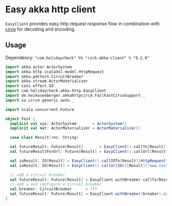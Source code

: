 # Easy akka http client

`EasyClient` provides easy http request response flow in combination with [circe](https://github.com/circe/circe)
for decoding and encoding.

## Usage
Dependency: `"com.holidaycheck" %% "rich-akka-client" % "0.2.0"`

```scala
import akka.actor.ActorSystem
import akka.http.scaladsl.model.HttpRequest
import akka.pattern.CircuitBreaker
import akka.stream.ActorMaterializer
import cats.effect.IO
import com.holidaycheck.akka.http.EasyClient
import de.heikoseeberger.akkahttpcirce.FailFastCirceSupport._
import io.circe.generic.auto._

import scala.concurrent.Future

object Test {
  implicit val sys: ActorSystem       = ActorSystem()
  implicit val mat: ActorMaterializer = ActorMaterializer()

  case class Result(res: String)

  val futureResult: Future[Result]       = EasyClient().callTo[Result](HttpRequest())
  val futureResultForUrl: Future[Result] = EasyClient().callUrl[Result]("www.test.de")

  val ioResult: IO[Result] = EasyClient().callIOTo[Result](HttpRequest())
  val ioResult: IO[Result] = EasyClient().callUrlIO()[Result]("www.test.de")

  // add a circuit breaker
  val futureResult: Future[Result] = EasyClient.withBreaker.callTo[Result](HttpRequest())
  // add a and configure a circuit breaker
  val breaker: CircuitBreaker      = ???
  val futureResult: Future[Result] = EasyClient.withBreaker(breaker).callTo[Result](HttpRequest())
}
```